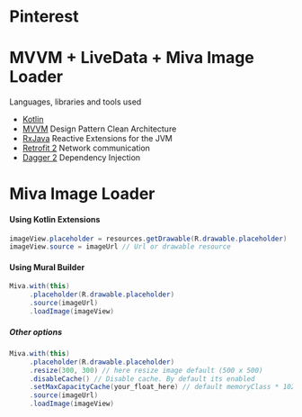 # Pinterest

# MVVM + LiveData + Miva Image Loader

Languages, libraries and tools used

- [Kotlin](https://kotlinlang.org/)
- [MVVM](https://www.toptal.com/android/android-apps-mvvm-with-clean-architecture) Design Pattern Clean Architecture
- [RxJava](https://github.com/ReactiveX/RxJava) Reactive Extensions for the JVM
- [Retrofit 2](http://square.github.io/retrofit/) Network communication
- [Dagger 2](http://google.github.io/dagger/) Dependency Injection


# Miva Image Loader

#### Using Kotlin Extensions
```java
imageView.placeholder = resources.getDrawable(R.drawable.placeholder)
imageView.source = imageUrl // Url or drawable resource
```
#### Using Mural Builder
```java
Miva.with(this)
     .placeholder(R.drawable.placeholder)
     .source(imageUrl)
     .loadImage(imageView)
```

##### Other options
```java
Miva.with(this)
     .placeholder(R.drawable.placeholder)
     .resize(300, 300) // here resize image default (500 x 500)
     .disableCache() // Disable cache. By default its enabled
     .setMaxCapacityCache(your_float_here) // default memoryClass * 1024 * 1024 as float
     .source(imageUrl)
     .loadImage(imageView)
